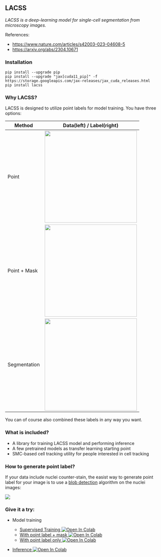 ## LACSS

_LACSS is a deep-learning model for single-cell segmentation from microscopy images._ 

References: 

- https://www.nature.com/articles/s42003-023-04608-5
- https://arxiv.org/abs/2304.10671

### Installation
```
pip install --upgrade pip
pip install --upgrade "jax[cuda11_pip]" -f https://storage.googleapis.com/jax-releases/jax_cuda_releases.html
pip install lacss
```

### Why LACSS?
LACSS is designed to utilize point labels for model training. You have three options:

| Method | Data(left) / Label(right)|
| --- | --- |
| Point | <img src="https://github.com/jiyuuchc/lacss/raw/main-jax/.github/images/label_scheme_1.png" width="300"> |
| Point + Mask | <img src="https://github.com/jiyuuchc/lacss/raw/main-jax/.github/images/label_scheme_2.png" width="300"> |
| Segmentation | <img src="https://github.com/jiyuuchc/lacss/raw/main-jax/.github/images/label_scheme_3.png" width="300"> |

You can of course also combined these labels in any way you want.

### What is included?

- A library for training LACSS model and performing inference
- A few pretrained models as transfer learning starting point
- SMC-based cell tracking utility for people interested in cell tracking

### How to generate point label?

If your data include nuclei counter-stain, the easist way to generate point label for your image is to use a [blob detection](https://scikit-image.org/docs/stable/auto_examples/features_detection/plot_blob.html) algorithm on the nuclei images:

![](https://github.com/jiyuuchc/lacss/raw/main-jax/.github/images/blob_detection.png)

### Give it a try:
* Model training
  * [Supervised Training ![Open In Colab](https://colab.research.google.com/assets/colab-badge.svg)](https://colab.research.google.com/github/jiyuuchc/lacss/blob/main-jax/notebooks/train_with_segmentation_label.ipynb)
  * [With point label + mask ![Open In Colab](https://colab.research.google.com/assets/colab-badge.svg)](https://colab.research.google.com/github/jiyuuchc/lacss/blob/main-jax/notebooks/train_with_point_and_mask.ipynb)
  * [With point label only ![Open In Colab](https://colab.research.google.com/assets/colab-badge.svg)](https://colab.research.google.com/github/jiyuuchc/lacss/blob/main-jax/notebooks/train_with_point_label.ipynb)

* [Inference ![Open In Colab](https://colab.research.google.com/assets/colab-badge.svg)](https://colab.research.google.com/github/jiyuuchc/lacss/blob/main-jax/notebooks/inference.ipynb)

